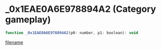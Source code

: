 # _0x1EAE0A6E978894A2 (Category gameplay)

```js
function _0x1EAE0A6E978894A2(p0: number, p1: boolean): void
```

[filename](_0x1EAE0A6E978894A2_m.md ':include')